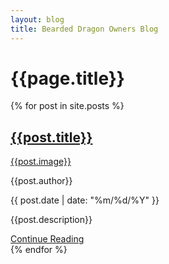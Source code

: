 ```yaml
---
layout: blog
title: Bearded Dragon Owners Blog
---
```


<!-- Blog Feed -->
<h1>{{page.title}}</h1>
<div class="blog-feed">
    {% for post in site.posts %}
        <div class="post-thumbnail">
            <!-- Title of post with link -->
            <div class="post-title"><a href="{{post.url}}"><h2>{{post.title}}</h2></a></div>
            <!-- Image of post with link -->
            <a href="{{post.url}}">{{post.image}}</a>
            <!-- Author of post and date when created -->
            <div class="post-author-and-date">
                <!-- Author and date -->
                <p><i class="lar la-user"></i> {{post.author}}</p>
                <p><i class="las la-clock"></i> {{ post.date | date: "%m/%d/%Y" }}</p>
            </div>
            <!-- Description of post -->
            <p class="post-description">{{post.description}}</p>
            <!-- Keep reading -->
            <a class="cta-link" href="{{post.url}}">Continue Reading</a>
        </div>
    {% endfor %}
</div>